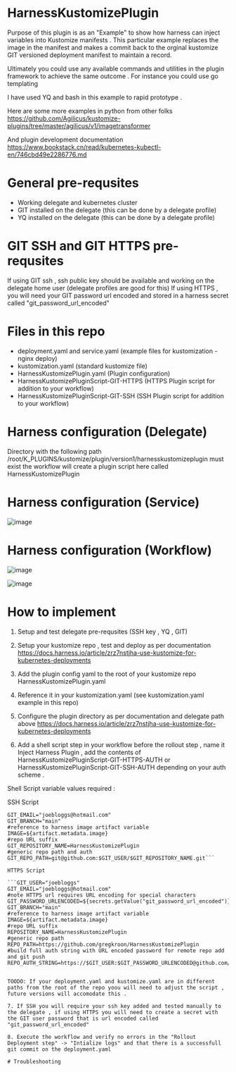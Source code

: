 # HarnessKustomizePlugin

Purpose of this plugin is as an "Example" to show how harness can inject variables into Kustomize manifests .
This particular example replaces the image in the manifest and makes a commit back to the orginal kustomize GIT versioned deployment manifest to maintain a record.

Ultimately you could use any available commands and utilities in the plugin framework to achieve the same outcome .
For instance you could use go templating 

I have used YQ and bash in this example to rapid prototype .

Here are some more examples in python from other folks 
https://github.com/Agilicus/kustomize-plugins/tree/master/agilicus/v1/imagetransformer

And plugin development documentation 
https://www.bookstack.cn/read/kubernetes-kubectl-en/746cbd49e2286776.md

# General pre-requsites

- Working delegate and kubernetes cluster
- GIT installed on the delegate (this can be done by a delegate profile)
- YQ installed on the delegate (this can be done by a delegate profile)

# GIT SSH and GIT HTTPS pre-requsites

If using GIT ssh , ssh public key should be available and working on the delegate home user (delegate profiles are good for this)
If using HTTPS , you will need your GIT password url encoded and stored in a harness secret called "git_password_url_encoded"

# Files in this repo 

- deployment.yaml and service.yaml (example files for kustomization - nginx deploy)
- kustomization.yaml (standard kustomize file)
- HarnessKustomizePlugin.yaml (Plugin configuration)
- HarnessKustomizePluginScript-GIT-HTTPS (HTTPS Plugin script for addition to your workflow)
- HarnessKustomizePluginScript-GIT-SSH (SSH Plugin script for addition to your workflow)


# Harness configuration (Delegate)

Directory with the following path /root/K_PLUGINS/kustomize/plugin/version1/harnesskustomizeplugin must exist the workflow will create a plugin script here called HarnessKustomizePlugin


# Harness configuration (Service)


![image](https://user-images.githubusercontent.com/44827446/114340816-bdb62880-9b9b-11eb-8a74-d08aff6ff3a0.png)


# Harness configuration (Workflow)

![image](https://user-images.githubusercontent.com/44827446/114340868-d7577000-9b9b-11eb-93ad-7e115e2932f2.png)

![image](https://user-images.githubusercontent.com/44827446/114344651-8fd4e200-9ba3-11eb-9e52-6125785c223f.png)

# How to implement 

1. Setup and test delegate pre-requsites (SSH key , YQ , GIT)

2. Setup your kustomize repo , test and deploy as per documentation 
   https://docs.harness.io/article/zrz7nstjha-use-kustomize-for-kubernetes-deployments
   
3. Add the plugin config yaml to the root of your kustomize repo HarnessKustomizePlugin.yaml

4. Reference it in your kustomization.yaml (see kustomization.yaml example in this repo)
   
5. Configure the plugin directory as per documentation and delegate path above
   https://docs.harness.io/article/zrz7nstjha-use-kustomize-for-kubernetes-deployments
     
6. Add a shell script step in your workflow before the rollout step , name it Inject Harness Plugin , add the contents of HarnessKustomizePluginScript-GIT-HTTPS-AUTH or HarnessKustomizePluginScript-GIT-SSH-AUTH depending on your auth scheme .

Shell Script variable values required :

SSH Script

```GIT_USER="joebloggs" 
GIT_EMAIL="joebloggs@hotmail.com"
GIT_BRANCH="main"
#reference to harness image artifact variable
IMAGE=${artifact.metadata.image}
#repo URL suffix 
GIT_REPOSITORY_NAME=HarnessKustomizePlugin
#generic repo path and auth 
GIT_REPO_PATH=git@github.com:$GIT_USER/$GIT_REPOSITORY_NAME.git```

HTTPS Script

```GIT_USER="joebloggs"
GIT_EMAIL="joebloggs@hotmail.com"
#note HTTPS url requires URL encoding for special characters 
GIT_PASSWORD_URLENCODED=${secrets.getValue("git_password_url_encoded")}
GIT_BRANCH="main"
#reference to harness image artifact variable
IMAGE=${artifact.metadata.image}
#repo URL suffix 
REPOSITORY_NAME=HarnessKustomizePlugin
#generic repo path
REPO_PATH=https://github.com/gregkroon/HarnessKustomizePlugin
#build full auth string with URL encoded password for remote repo add and git push 
REPO_AUTH_STRING=https://$GIT_USER:$GIT_PASSWORD_URLENCODED@github.com/$GIT_USER/$REPOSITORY_NAME.git```


TOODO: If your deployment.yaml and kustomize.yaml are in different paths from the root of the repo yoou will need to adjust the script , future versions will accomodate this .

7. If SSH you will require your ssh key added and tested manually to the delegate , if using HTTPS you will need to create a secret with the GIT user password that is url encoded called "git_password_url_encoded"

8. Execute the workflow and verify no errors in the "Rollout Deployment step" -> "Intialize logs" and that there is a successfull git commit on the deployment.yaml

# Troubleshooting
